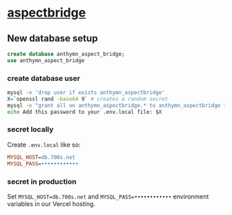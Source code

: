 [aspectbridge](http://aspectbridge.vercel.app/)
==============

New database setup
------------

```sql
create database anthymn_aspect_bridge;
use anthymn_aspect_bridge
```

### create database user ###
  
```sh
mysql -e 'drop user if exists anthymn_aspectbridge'
X=`openssl rand -base64 9` # creates a random secret
mysql -e "grant all on anthymn_aspectbridge.* to anthymn_aspectbridge identified by '$X'"
echo Add this password to your .env.local file: $X
```

### secret locally ###

Create `.env.local` like so:

```ini
MYSQL_HOST=db.700s.net
MYSQL_PASS=••••••••••••
```

### secret in production ###

Set `MYSQL_HOST=db.700s.net` and `MYSQL_PASS=••••••••••••` environment variables in our Vercel hosting.
